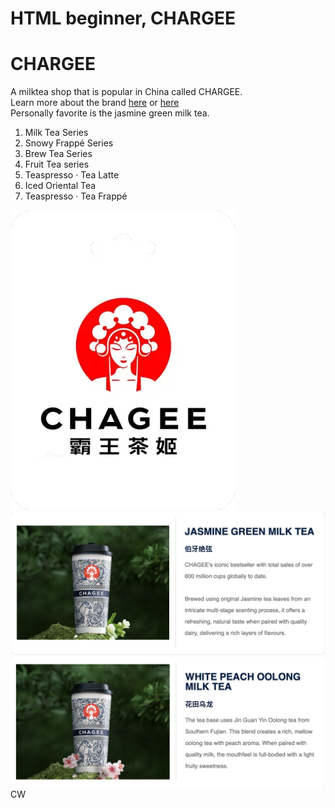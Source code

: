 # HTML beginner, CHARGEE
<!DOCTYPE html>
<html lang="en">
<head>
    <meta charset="UTF-8">
    <meta name="viewport" content="width=device-width, initial-scale=1.0">
    <title>My Favorite Milktea Shop</title>
</head>
<body>
    <main>
        <h1>CHARGEE</h1>
        <p>A milktea shop that is popular in China called CHARGEE. <br>Learn more about the brand <a href="https://en.wikipedia.org/wiki/Chagee" target="_blank">here</a> or <a href="https://chagee.com.my/" target="_blank">here</a></br> Personally favorite is the jasmine green milk tea. </p>
        <ol>
            <li>Milk Tea Series</li>
            <li>Snowy Frappé Series</li>
            <li>Brew Tea Series</li>
            <li>Fruit Tea series</li>
            <li>Teaspresso · Tea Latte</li>
            <li>Iced Oriental Tea</li>
            <li>Teaspresso · Tea Frappé</li>
        </ol>
        <img src="ChageeLogo.webp" alt="ChageeLogo" style="max-width: 100%; height: auto;">
        <img src="C1.png" alt="JASMINE GREEN MILK TEA" style="max-width: 100%; height: auto;">
        <img src="C2.png" alt="WHITE PEACH OOLONG MILK TEA" style="max-width: 100%; height: auto;">
    </main>
    <footer>CW</footer>
</body>
</html>
